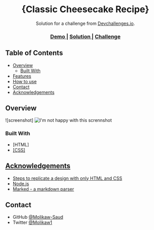 <!-- Please update value in the {}  -->

<h1 align="center">{Classic Cheesecake Recipe}</h1>

<div align="center">
   Solution for a challenge from  <a href="http://devchallenges.io" target="_blank">Devchallenges.io</a>.
</div>

<div align="center">
  <h3>
    <a href="https://{your-demo-link.your-domain}" target = "_blank">
      Demo
    </a>
    <span> | </span>
    <a href="https://{your-url-to-the-solution}" target = "_blank">
      Solution
    </a>
    <span> | </span>
    <a href="https://{your-url-to-the-challenge}" target = "_blank">
      Challenge
    </a>
  </h3>
</div>

<!-- TABLE OF CONTENTS -->

## Table of Contents

- [Overview](#overview)
  - [Built With](#built-with)
- [Features](#features)
- [How to use](#how-to-use)
- [Contact](#contact)
- [Acknowledgements](#acknowledgements)

<!-- OVERVIEW -->

## Overview

![screenshot] <img src=".Images/scrennshot.png" alt="I'm not happy with this scrennshot">

### Built With

<!-- This section should list any major frameworks that you built your project using. Here are a few examples.-->

- [HTML] <a href="https://www.html.com" target = "_blank">
- [CSS] <a href="https://www.css.com" target = "_blank">



## Acknowledgements

<!-- This section should list any articles or add-ons/plugins that helps you to complete the project. This is optional but it will help you in the future. For exmpale -->

- [Steps to replicate a design with only HTML and CSS](https://devchallenges-blogs.web.app/how-to-replicate-design/)
- [Node.js](https://nodejs.org/)
- [Marked - a markdown parser](https://github.com/chjj/marked)

## Contact


- GitHub [@Molikaw-Saud](https://github.com/Molikaw-Saud)
- Twitter [@Molikaw1](https://twitter.com/Molikaw1)

